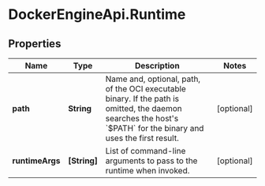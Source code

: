 # DockerEngineApi.Runtime

## Properties

Name | Type | Description | Notes
------------ | ------------- | ------------- | -------------
**path** | **String** | Name and, optional, path, of the OCI executable binary.  If the path is omitted, the daemon searches the host&#39;s &#x60;$PATH&#x60; for the binary and uses the first result.  | [optional] 
**runtimeArgs** | **[String]** | List of command-line arguments to pass to the runtime when invoked.  | [optional] 


